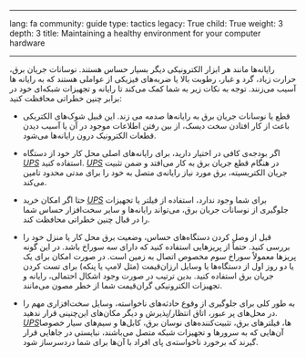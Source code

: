 

---

lang: fa
community: guide
type: tactics
legacy: True
child: True
weight: 3
depth: 3
title: Maintaining a healthy environment for your computer hardware

---

رایانه‌ها مانند هر ابزار الکترونیکی دیگر بسیار حساس هستند. نوسانات جریان برق، حرارت زیاد، گرد و غبار، رطوبت بالا یا ضربه‌های فیزیکی از عواملی هستند که به رایانه ها آسیب می‌زنند. توجه به نکات زیر به شما کمک می‌کند تا رایانه و تجهیزات شبکه‌ای خود در برابر چنین خطراتی محافظت کنید:

- قطع یا نوسانات جریان برق به رایانه‌ها صدمه می زند. این قبیل شوک‌های الکتریکی باعث از کار افتادن سخت دیسک، از بین رفتن اطلاعات موجود در آن یا آسیب دیدن قطعات الکترونیک درون رایانه‌ها می‌شود.

- اگر بودجه‌ی کافی در اختیار دارید، برای رایانه‌های اصلی محل کار خود از دستگاه [*UPS*](/fa/glossary#UPS) استفاده کنید. [*UPS*](/fa/glossary#UPS) در هنگام قطع جریان برق به کار می‌افتد و ضمن تثبیت جریان الکتریسیته، برق مورد نیاز رایانه‌ی متصل به خود را برای مدتی محدود تامین می‌کند.

- حتا اگر امکان خرید [*UPS*](/fa/glossary#UPS) برای شما وجود ندارد، استفاده از فیلتر یا تجهیزات جلوگیری از نوسانات جریان برق، می‌تواند رایانه‌ها و سایر سخت‌افزار حساس شما را در قبال چنین خطراتی محافظت کند.

- قبل از وصل کردن دستگاه‌های حساس، وضعیت برق محل کار یا منزل خود را بررسی کنید. حتماً از پریزهایی استفاده کنید که دارای سه سوراخ باشد. در این گونه پریزها معمولاً سوراخ سوم مخصوص اتصال به زمین است. در صورت امکان برای یک یا دو روز اول از دستگاه‌ها یا وسایل ارزان‌قیمت (مثل لامپ یا پنکه) برای تست کردن جریان برق استفاده کنید. بدین ترتیب در صورت وجود اشکال احتمالی، رایانه و تجهیزات الکترونیکی گران‌قیمت شما از خطر مصون می‌مانند.

- به طور کلی برای جلوگیری از وقوع حادثه‌های ناخواسته، وسایل سخت‌افزاری مهم را در محل‌های پر عبور، اتاق انتظار/پذیرش و دیگر مکان‌های این‌چنینی قرار ندهید. [*UPS*](/fa/glossary#UPS)ها، فیلترهای برق، تثبیت‌کننده‌های نوسان برق، کابل‌ها و سیم‌های سیار خصوصا آن‌هایی که به سرورها و تجهیزات شبکه متصل می‌باشند، نبایستی در جاهایی قرار گیرند که برخورد ناخواسته‌ی پای افراد با آن‌ها برای شما دردسرساز شود.

